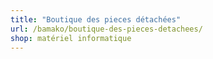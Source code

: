 ```yaml
---
title: "Boutique des pieces détachées"
url: /bamako/boutique-des-pieces-detachees/
shop: matériel informatique
---
```

